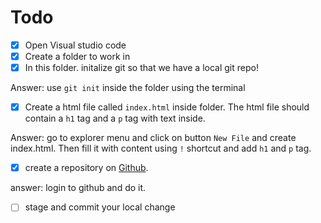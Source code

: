 # Todo
- [x] Open Visual studio code
- [x] Create a folder to work in
- [x] In this folder. initalize git so that we have a local git repo! 

Answer: use `git init` inside the folder using the terminal

- [x] Create a html file called `index.html` inside folder. The html file should contain a `h1` tag and a `p` tag with text inside. 

Answer: go to explorer menu and click on button `New File` and create index.html. Then fill it with content using `!` shortcut and add `h1` and `p` tag.

- [x] create a repository on [Github](https://github.com).

answer: login to github and do it.


- [ ] stage and commit your local change